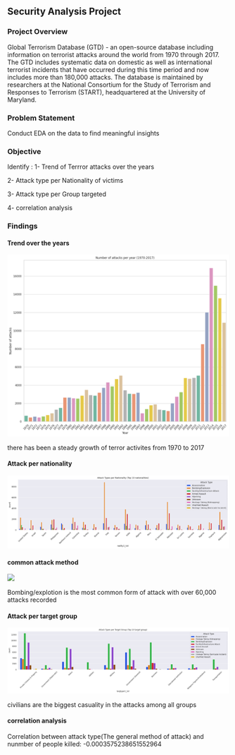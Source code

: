 ## Security Analysis Project

### Project Overview
Global Terrorism Database (GTD) - an open-source database including information on terrorist attacks around the world from 1970 through 2017. The GTD includes systematic data on domestic as well as international terrorist incidents that have occurred during this time period and now includes more than 180,000 attacks. The database is maintained by researchers at the National Consortium for the Study of Terrorism and Responses to Terrorism (START), headquartered at the University of Maryland.

### Problem Statement
Conduct EDA on the data to find meaningful insights

### Objective
Identify : 
1- Trend of Terrror attacks over the years

2- Attack type per Nationality of victims

3- Attack type per Group targeted

4- correlation analysis

### Findings
#### Trend over the years
<img src="/images/trend over years.png"/>

there has been a steady growth of terror activites from 1970 to 2017

#### Attack per nationality
<img src="/images/attack per nationality.png"/>


#### common attack method
<img src="/images/main attack.png"/>

Bombing/explotion is the most common form of attack with over 60,000 attacks recorded

#### Attack per target group
<img src="/images/attack per target group.png"/>

civilians are the biggest casuality in the attacks among all groups

#### correlation analysis
Correlation between attack type(The general method of attack)  and nunmber of people killed: -0.0003575238651552964
